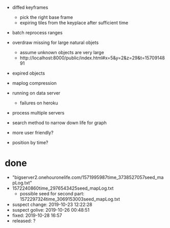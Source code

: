 - diffed keyframes
  - pick the right base frame
  - expiring tiles from the keyplace after sufficient time
- batch reprocess ranges
- overdraw missing for large natural objets
  - assume unknown objects are very large
  - http://localhost:8000/public/index.html#x=5&y=2&z=29&t=1570914891
- expired objects
- maplog compression
- running on data server
  - failures on heroku

- process multiple servers
- search method to narrow down life for graph
- more user friendly?
- position by time?


# done
- "bigserver2.onehouronelife.com/1571995987time_3738527057seed_mapLog.txt"
- 1572240860time_2976543425seed_mapLog.txt
  - possible seed for second part: 1572297324time_3069153003seed_mapLog.txt
- suspect change: 2019-10-23 12:22:28
- suspect golive: 2019-10-26 00:48:51
- fixed: 2019-10-28 16:57
- released: ?
